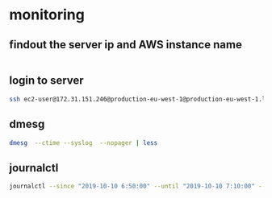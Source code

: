 # monitoring

## findout the server ip and AWS instance name

```bash

```

## login to server

```bash
ssh ec2-user@172.31.151.246@production-eu-west-1@production-eu-west-1.luminate.luminatesite.com -i ~/.ssh/luminate
```

## dmesg

```bash
dmesg  --ctime --syslog  --nopager | less
```

## journalctl

```bash
journalctl --since "2019-10-10 6:50:00" --until "2019-10-10 7:10:00" --identifier docker --identifier kubelet --identifier dhclient
```

